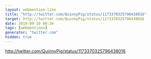```yaml
---
layout: webmention-like
title: "http://twitter.com/QuinnyPig/status/1173370325796438016"
target: http://twitter.com/QuinnyPig/status/1173370325796438016
date: 2019-09-16 00:34
tags: [webmentions]
generator: "twitter.com"
hidden: true
---
```


http://twitter.com/QuinnyPig/status/1173370325796438016